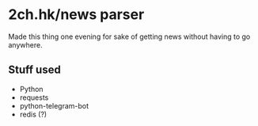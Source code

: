 # 2ch.hk/news parser

Made this thing one evening for sake of getting news without having to go anywhere.

## Stuff used

* Python
* requests
* python-telegram-bot
* redis (?)
